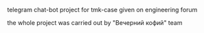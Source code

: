 telegram chat-bot project for tmk-case given on engineering forum

the whole project was carried out by "Вечерний кофий" team
